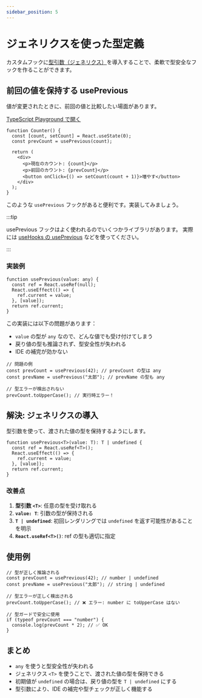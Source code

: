 ```yaml
---
sidebar_position: 5
---
```


# ジェネリクスを使った型定義

カスタムフックに[型引数（ジェネリクス）](https://typescriptbook.jp/reference/generics)を導入することで、柔軟で型安全なフックを作ることができます。

## 前回の値を保持する usePrevious

値が変更されたときに、前回の値と比較したい場面があります。

[TypeScript Playground で開く](https://www.typescriptlang.org/play/?#code/JYWwDg9gTgLgBAJQKYEMDG8BmUIjgcilQ3wChTMBXAOw2AmrkoGckAFIgN3pYApOUAG0pIAXHBTUAngEo4Ab1Jw4aBs3hFMcALyJiMAHQskyTL2qVBgmQG4le9IeMBRTJiQZevOdoB8C+2VNAzRKKCJqeF0BYSQ7ZQBfABo4AG0YkQBdW3siGDDGYNDwpEi7BPIqWhh6RgBhCBoYJChvAOVVanU01SaU1hgGpsydBwwjVgBlGBRm3gAGHI61eDAuIcjR4w4kbkbmXl7InNykfKhGXkC4AB4AE2BOX2vlG7BfQD-nQAp1QDsGQGqGQBlDIBnhkAEwzieRHGAJG4AeneL1u70AskqAPbV-sCwQo1rsNlDYfDlITbgAjSgwGAMOAMOqCYBoADW2nkbT8cAGuMOjU2AGo4ABGGQJXyAdI1ACEMgE0GWGk8kMZ5E2EPJ72HIJIA)

```tsx
function Counter() {
  const [count, setCount] = React.useState(0);
  const prevCount = usePrevious(count);

  return (
    <div>
      <p>現在のカウント: {count}</p>
      <p>前回のカウント: {prevCount}</p>
      <button onClick={() => setCount(count + 1)}>増やす</button>
    </div>
  );
}
```

このような `usePrevious` フックがあると便利です。実装してみましょう。

:::tip

usePrevious フックはよく使われるのでいくつかライブラリがあります。
実際には [useHooks の usePrevious](https://usehooks.com/useprevious) などを使ってください。

:::

### 実装例

```tsx
function usePrevious(value: any) {
  const ref = React.useRef(null);
  React.useEffect(() => {
    ref.current = value;
  }, [value]);
  return ref.current;
}
```

この実装には以下の問題があります：

- `value` の型が `any` なので、どんな値でも受け付けてしまう
- 戻り値の型も推論されず、型安全性が失われる
- IDE の補完が効かない

```tsx
// 問題の例
const prevCount = usePrevious(42); // prevCount の型は any
const prevName = usePrevious("太郎"); // prevName の型も any

// 型エラーが検出されない
prevCount.toUpperCase(); // 実行時エラー！
```

## 解決: ジェネリクスの導入

型引数を使って、渡された値の型を保持するようにします。

```tsx
function usePrevious<T>(value: T): T | undefined {
  const ref = React.useRef<T>();
  React.useEffect(() => {
    ref.current = value;
  }, [value]);
  return ref.current;
}
```

### 改善点

1. **型引数 `<T>`**: 任意の型を受け取れる
2. **`value: T`**: 引数の型が保持される
3. **`T | undefined`**: 初回レンダリングでは `undefined` を返す可能性があることを明示
4. **`React.useRef<T>()`**: ref の型も適切に指定

## 使用例

```tsx
// 型が正しく推論される
const prevCount = usePrevious(42); // number | undefined
const prevName = usePrevious("太郎"); // string | undefined

// 型エラーが正しく検出される
prevCount.toUpperCase(); // ❌ エラー: number に toUpperCase はない

// 型ガードで安全に使用
if (typeof prevCount === "number") {
  console.log(prevCount * 2); // ✅ OK
}
```

## まとめ

- `any` を使うと型安全性が失われる
- ジェネリクス `<T>` を使うことで、渡された値の型を保持できる
- 初期値が `undefined` の場合は、戻り値の型を `T | undefined` にする
- 型引数により、IDE の補完や型チェックが正しく機能する
